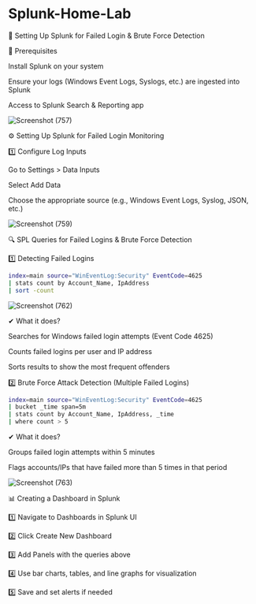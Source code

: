 # Splunk-Home-Lab

📌 Setting Up Splunk for Failed Login & Brute Force Detection

📖 Prerequisites

Install Splunk on your system 

Ensure your logs (Windows Event Logs, Syslogs, etc.) are ingested into Splunk

Access to Splunk Search & Reporting app

![Screenshot (757)](https://github.com/user-attachments/assets/f5660eeb-808a-47ba-9ebd-363fb3a5af0c)

⚙️ Setting Up Splunk for Failed Login Monitoring

1️⃣ Configure Log Inputs

Go to Settings > Data Inputs

Select Add Data

Choose the appropriate source (e.g., Windows Event Logs, Syslog, JSON, etc.)

![Screenshot (759)](https://github.com/user-attachments/assets/9fdefea8-c419-4cbd-893d-6a88baccdad1)

🔍 SPL Queries for Failed Logins & Brute Force Detection

1️⃣ Detecting Failed Logins

```bash
index=main source="WinEventLog:Security" EventCode=4625
| stats count by Account_Name, IpAddress
| sort -count
```
![Screenshot (762)](https://github.com/user-attachments/assets/06a3ba4e-6244-44a4-aa7c-eae24b4470b9)

✔ What it does?

Searches for Windows failed login attempts (Event Code 4625)

Counts failed logins per user and IP address

Sorts results to show the most frequent offenders


2️⃣ Brute Force Attack Detection (Multiple Failed Logins)

```bash
index=main source="WinEventLog:Security" EventCode=4625
| bucket _time span=5m
| stats count by Account_Name, IpAddress, _time
| where count > 5
```

✔ What it does?

Groups failed login attempts within 5 minutes

Flags accounts/IPs that have failed more than 5 times in that period


![Screenshot (763)](https://github.com/user-attachments/assets/b7da95d0-cfa7-4e37-a5b1-5d3e4158f084)

📊 Creating a Dashboard in Splunk

1️⃣ Navigate to Dashboards in Splunk UI

2️⃣ Click Create New Dashboard

3️⃣ Add Panels with the queries above

4️⃣ Use bar charts, tables, and line graphs for visualization

5️⃣ Save and set alerts if needed



